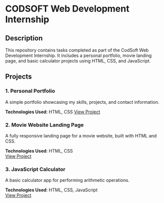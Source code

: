 # CODSOFT Web Development Internship

## Description
This repository contains tasks completed as part of the CodSoft Web Development Internship. It includes a personal portfolio, movie landing page, and basic calculator projects using HTML, CSS, and JavaScript.

## Projects
### 1. Personal Portfolio
A simple portfolio showcasing my skills, projects, and contact information.

**Technologies Used**: HTML, CSS 
[View Project](https://parthiv-27.github.io/CODSOFT/Portfolio/index.html)

### 2. Movie Website Landing Page
A fully responsive landing page for a movie website, built with HTML and CSS.

**Technologies Used**: HTML, CSS  
[View Project](https://parthiv-27.github.io/CODSOFT/LandingPage/index.html)

### 3. JavaScript Calculator
A basic calculator app for performing arithmetic operations.

**Technologies Used**: HTML, CSS, JavaScript  
[View Project](https://parthiv-27.github.io/CODSOFT/Calculator/index.html)





